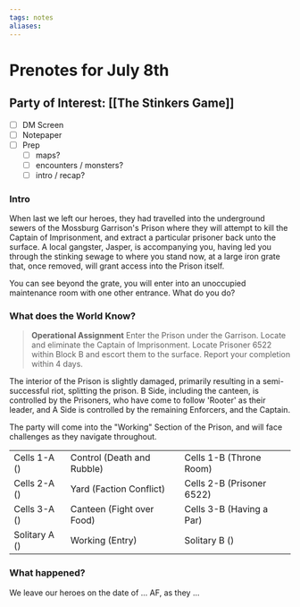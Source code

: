 ```yaml
---
tags: notes
aliases:
---
```


# Prenotes for July 8th
## Party of Interest: [[The Stinkers Game]]
- [ ] DM Screen
- [ ] Notepaper
- [ ] Prep
	- [ ] maps?
	- [ ] encounters / monsters?
	- [ ] intro / recap?

### Intro

When last we left our heroes, they had travelled into the underground sewers of the Mossburg Garrison's Prison where they will attempt to kill the Captain of Imprisonment, and extract a particular prisoner back unto the surface. A local gangster, Jasper, is accompanying you, having led you through the stinking sewage to where you stand now, at a large iron grate that, once removed, will grant access into the Prison itself.

You can see beyond the grate, you will enter into an unoccupied maintenance room with one other entrance. What do you do?

### What does the World Know?

> **Operational Assignment**
> Enter the Prison under the Garrison. Locate and eliminate the Captain of Imprisonment. Locate Prisoner 6522 within Block B and escort them to the surface. Report your completion within 4 days.

The interior of the Prison is slightly damaged, primarily resulting in a semi-successful riot, splitting the prison. B Side, including the canteen, is controlled by the Prisoners, who have come to follow 'Rooter' as their leader, and A Side is controlled by the remaining Enforcers, and the Captain. 

The party will come into the "Working" Section of the Prison, and will face challenges as they navigate throughout.

|               |                            |                           |
| ------------- | -------------------------- | ------------------------- |
| Cells 1-A ()  | Control (Death and Rubble) | Cells 1-B (Throne Room)              |
| Cells 2-A ()  | Yard (Faction Conflict)    | Cells 2-B (Prisoner 6522) |
| Cells 3-A ()  | Canteen (Fight over Food)  | Cells 3-B (Having a Par)              |
| Solitary A () | Working (Entry)            | Solitary B ()             |


### What happened?


We leave our heroes on the date of ... AF, as they ...